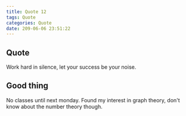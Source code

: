 ```yaml
---
title: Quote 12
tags: Quote
categories: Quote
date: 209-06-06 23:51:22
---
```


## Quote

Work hard in silence, let your success be your noise.

## Good thing

No classes until next monday.
Found my interest in graph theory, don't know about the number theory though.

